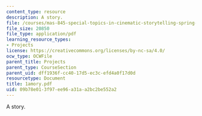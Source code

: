 ```yaml
---
content_type: resource
description: A story.
file: /courses/mas-845-special-topics-in-cinematic-storytelling-spring-2004/09b78e013f97ee96a31aa2bc2be552a2_1amory.pdf
file_size: 20850
file_type: application/pdf
learning_resource_types:
- Projects
license: https://creativecommons.org/licenses/by-nc-sa/4.0/
ocw_type: OCWFile
parent_title: Projects
parent_type: CourseSection
parent_uid: dff1936f-cc40-17d5-ec3c-efd4a0f17d0d
resourcetype: Document
title: 1amory.pdf
uid: 09b78e01-3f97-ee96-a31a-a2bc2be552a2
---
```

A story.